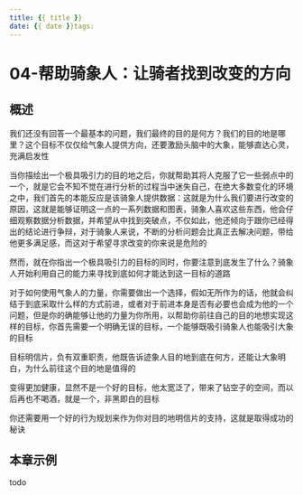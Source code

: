 ```yaml
---
title: {{ title }}
date: {{ date }}tags:
---
```

# 04-帮助骑象人：让骑者找到改变的方向


## 概述

我们还没有回答一个最基本的问题，我们最终的目的是何方？我们的目的地是哪里？这个目标不仅仅给气象人提供方向，还要激励头脑中的大象，能够直达心灵，充满启发性

当你描绘出一个极具吸引力的目的地之后，你就帮助其将人克服了它一些弱点中的一个，就是它会不知不觉在进行分析的过程当中迷失自己，在绝大多数变化的环境之中，我们首先的本能反应是该骑象人提供数据：这就是为什么我们要进行改变的原因，这就是能够证明这一点的一系列数据和图表，骑象人喜欢这些东西，他会仔细观察数据分析数据，并希望从中找到突破点，不仅如此，他还倾向于跟你已经得出的结论进行争辩，对于骑象人来说，不断的分析问题会比真正去解决问题，带给他更多满足感，而这对于希望寻求改变的你来说是危险的

然而，就在你指出一个极具吸引力的目标的同时，你要注意到底发生了什么？骑象人开始利用自己的能力来寻找到底如何才能达到这一目标的道路

对于如何使用气象人的力量，你需要做出一个选择，假如无所作为的话，他就会纠结于到底采取什么样的方式前进，或者对于前进本身是否有必要也会成为他的一个问题，但是你的确能够让他的力量为你所用，以帮助你前往自己的目的地想实现这样的目标，你首先需要一个明确无误的目标，一个能够既吸引骑象人也能吸引大象的目标

目标明信片，负有双重职责，他既告诉迹象人目的地到底在何方，还能让大象明白，为什么前往这个目的地是值得的

变得更加健康，显然不是一个好的目标，他太宽泛了，带来了钻空子的空间，而以后再也不喝酒，就是一个，非黑即白的目标

你还需要用一个好的行为规划来作为你对目的地明信片的支持，这就是取得成功的秘诀

## 本章示例

todo